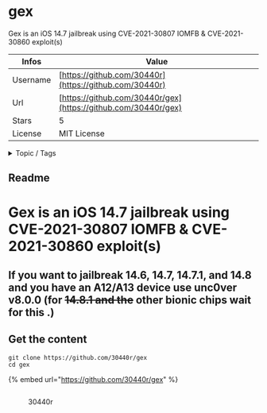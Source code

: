 # gex

Gex is an iOS 14.7 jailbreak using CVE-2021-30807 IOMFB & CVE-2021-30860 exploit(s)

| Infos    | Value                                                              |
| -------- | -------------------------------------------------------------------|
| Username | [https://github.com/30440r](https://github.com/30440r) |
| Url      | [https://github.com/30440r/gex](https://github.com/30440r/gex)                                               |
| Stars    | 5                                                          |
| License  | MIT License                                                        |

<details>

<summary>Topic / Tags</summary>



</details>

## Readme

# Gex is an iOS 14.7 jailbreak using CVE-2021-30807 IOMFB & CVE-2021-30860 exploit(s)

## If you want to jailbreak 14.6, 14.7, 14.7.1, and 14.8 and you have an A12/A13 device use unc0ver v8.0.0 (for ~~14.8.1 and the~~ other bionic chips wait for this .)



## Get the content

```
git clone https://github.com/30440r/gex
cd gex
```

{% embed url="https://github.com/30440r/gex" %}

<figure><img src="https://avatars.githubusercontent.com/u/63462198?v=4" alt=""><figcaption><p>30440r</p></figcaption></figure>

